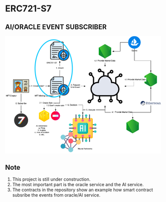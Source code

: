 # ERC721-S7
## AI/ORACLE EVENT SUBSCRIBER

![alt text](https://github.com/S7NSSTATION/ERC721-S7/blob/main/S7.png?raw=true)

## Note

1. This project is still under construction.
2. The most important part is the oracle service and the AI service.
3. The contracts in the repository show an example how smart contract subsribe the events from oracle/AI service.

